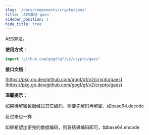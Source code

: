 ```yaml
---
slug: '/docs/components/crypto/gaes'
title: 'AES算法-gaes'
sidebar_position: 1
hide_title: true
---
```


AES算法。

**使用方式**：

```go
import "github.com/gogf/gf/v2/crypto/gaes"
```

**接口文档**：

[https://pkg.go.dev/github.com/gogf/gf/v2/crypto/gaes](https://pkg.go.dev/github.com/gogf/gf/v2/crypto/gaes)

**温馨提示：**

如果待解密数据经过其它编码，则要先解码再解密，如base64.decode

反过来也一样

如果希望加密完的数据编码，则将结果编码即可，如base64.encode